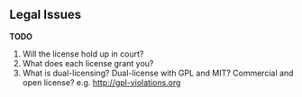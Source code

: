 ## Legal Issues

**TODO**

1. Will the license hold up in court?
2. What does each license grant you?
3. What is dual-licensing?
   Dual-license with GPL and MIT?  Commercial and open license?
    e.g. http://gpl-violations.org
